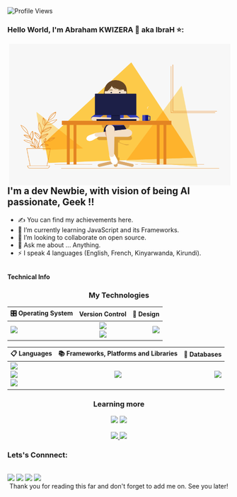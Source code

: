 ![Profile Views](https://komarev.com/ghpvc/?username=abraham-kwizera&style=flat-square)
### Hello World, I'm Abraham KWIZERA 👋 aka IbraH ⭐:

<img align="right" alt="GIF" src="https://github.com/suchismita004/suchismita004/blob/main/suchismita%20gif.gif?raw=true" width="500" height="320" />

## I'm a dev Newbie, with vision of being AI passionate, Geek !!
- ✍ You can find my achievements here.
- 🌱 I’m currently learning JavaScript and its Frameworks.
- 👯 I’m looking to collaborate on open source.
- 💬 Ask me about ... Anything.
- ⚡  I speak 4 languages (English, French, Kinyarwanda, Kirundi).


</br>

  <summary><b>Technical Info</b></summary>

<div align="center">
<h3>My Technologies</h3> 

| 🎛️ Operating System     | Version Control | 🎨 Design |
| ------------- |:-------------:| -----:|
| <img src="https://img.shields.io/badge/Ubuntu-E95420?style=for-the-badge&logo=ubuntu&logoColor=white" target="_blank"> |  <img src="https://img.shields.io/badge/github-%23121011.svg?style=for-the-badge&logo=github&logoColor=white" target="_blank"><br> <img src="https://img.shields.io/badge/git-%23F05033.svg?style=for-the-badge&logo=git&logoColor=white" target="_blank"> | <img src="https://img.shields.io/badge/figma-%23F24E1E.svg?style=for-the-badge&logo=figma&logoColor=white" target="_blank"> |
  
| 📋 Languages | 📚 Frameworks, Platforms and Libraries | 💾 Databases  |
| ------------- |:-------------:| -----:|
| <img src="https://img.shields.io/badge/html5-%23E34F26.svg?style=for-the-badge&logo=html5&logoColor=white" target="_blank"><br><img src="https://img.shields.io/badge/css3-%231572B6.svg?style=for-the-badge&logo=css3&logoColor=white" target="_blank"><br><img src="https://img.shields.io/badge/javascript-%23323330.svg?style=for-the-badge&logo=javascript&logoColor=%23F7DF1E" target="_blank">     | <img src="https://img.shields.io/badge/node.js-6DA55F?style=for-the-badge&logo=node.js&logoColor=white" target="_blank"> | <img src="https://img.shields.io/badge/MongoDB-%234ea94b.svg?style=for-the-badge&logo=mongodb&logoColor=white" target="_blank">|  
  
</div>

<div align="center">
<h3>Learning more</h3>
<img src="https://img.shields.io/badge/react-%2320232a.svg?style=for-the-badge&logo=react&logoColor=%2361DAFB" target="_blank">
<img src="https://img.shields.io/badge/postgres-%23316192.svg?style=for-the-badge&logo=postgresql&logoColor=white" target="_blank">
</div>

<br>

<div align="center">
<a href="https://github.com/abraham-kwizera">
<img  height="180em"  src="https://github-readme-stats.vercel.app/api?username=abraham-kwizera&show_icons=true&theme=default&include_all_commits=true&count_private=true"/>
<img height="180em" src="https://github-readme-stats.vercel.app/api/top-langs/?username=abraham-kwizera&layout=compact&langs_count=7&theme=default"/>
</a>
</div>

### Lets's Connnect: 
<br>
<a href="https://www.linkedin.com/in/abraham-kwizera/" target="_blank"><img  src="https://img.shields.io/badge/linkedin-%230077B5.svg?style=for-the-badge&logo=linkedin&logoColor=white"  target="_blank"></a>
<a href="https://www.instagram.com/kwizera_abraham/" target="_blank"><img src="https://img.shields.io/badge/Instagram-%23E4405F.svg?style=for-the-badge&logo=Instagram&logoColor=white"  target="_blank"></a>
<a href="https://twitter.com/abraham_kwizera" target="_blank"><img src="https://img.shields.io/badge/twitter-%231DA1F2.svg?style=for-the-badge&logo=Twitter&logoColor=white"  target="_blank"></a>
<a href="https://www.facebook.com/people/Abraham-Kwizera/100010696840030/" target="_blank"><img src="https://img.shields.io/badge/Facebook-%231877F2.svg?style=for-the-badge&logo=Facebook&logoColor=white"  target="_blank"></a>

<div align="center">
  <b></b>Thank you for reading this far and don't forget to add me on. See you later!
<div>
